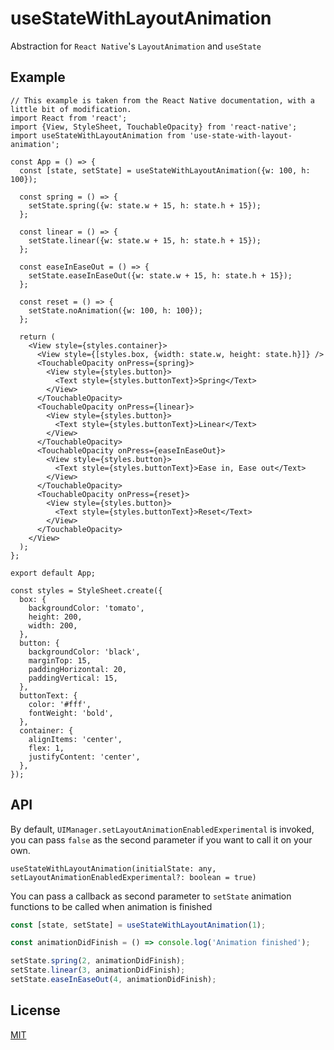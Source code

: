 # useStateWithLayoutAnimation
Abstraction for `React Native`'s `LayoutAnimation` and `useState`

## Example

```tsx
// This example is taken from the React Native documentation, with a little bit of modification.
import React from 'react';
import {View, StyleSheet, TouchableOpacity} from 'react-native';
import useStateWithLayoutAnimation from 'use-state-with-layout-animation';

const App = () => {
  const [state, setState] = useStateWithLayoutAnimation({w: 100, h: 100});

  const spring = () => {
    setState.spring({w: state.w + 15, h: state.h + 15});
  };

  const linear = () => {
    setState.linear({w: state.w + 15, h: state.h + 15});
  };

  const easeInEaseOut = () => {
    setState.easeInEaseOut({w: state.w + 15, h: state.h + 15});
  };

  const reset = () => {
    setState.noAnimation({w: 100, h: 100});
  };

  return (
    <View style={styles.container}>
      <View style={[styles.box, {width: state.w, height: state.h}]} />
      <TouchableOpacity onPress={spring}>
        <View style={styles.button}>
          <Text style={styles.buttonText}>Spring</Text>
        </View>
      </TouchableOpacity>
      <TouchableOpacity onPress={linear}>
        <View style={styles.button}>
          <Text style={styles.buttonText}>Linear</Text>
        </View>
      </TouchableOpacity>
      <TouchableOpacity onPress={easeInEaseOut}>
        <View style={styles.button}>
          <Text style={styles.buttonText}>Ease in, Ease out</Text>
        </View>
      </TouchableOpacity>
      <TouchableOpacity onPress={reset}>
        <View style={styles.button}>
          <Text style={styles.buttonText}>Reset</Text>
        </View>
      </TouchableOpacity>
    </View>
  );
};

export default App;

const styles = StyleSheet.create({
  box: {
    backgroundColor: 'tomato',
    height: 200,
    width: 200,
  },
  button: {
    backgroundColor: 'black',
    marginTop: 15,
    paddingHorizontal: 20,
    paddingVertical: 15,
  },
  buttonText: {
    color: '#fff',
    fontWeight: 'bold',
  },
  container: {
    alignItems: 'center',
    flex: 1,
    justifyContent: 'center',
  },
});
```

## API
By default, `UIManager.setLayoutAnimationEnabledExperimental` is invoked, you can pass `false` as the second parameter if you want to call it on your own.
```
useStateWithLayoutAnimation(initialState: any, setLayoutAnimationEnabledExperimental?: boolean = true)
```

You can pass a callback as second parameter to `setState` animation functions to be called when animation is finished
```ts
const [state, setState] = useStateWithLayoutAnimation(1);

const animationDidFinish = () => console.log('Animation finished');

setState.spring(2, animationDidFinish);
setState.linear(3, animationDidFinish);
setState.easeInEaseOut(4, animationDidFinish);
```

## License
[MIT](https://github.com/karlmarxlopez/useStateWithLayoutAnimation/blob/master/LICENSE)